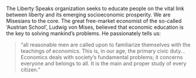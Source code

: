 
The Liberty Speaks organization seeks to educate people on the vital link between liberty and its emerging socioeconomic prosperity. We are Misesians to the core. The great free-market economist of the so-called ‘Austrian School’, Ludwig von Mises, believed that economic education is the key to solving mankind’s problems. He passionately tells us:

>“all reasonable men are called upon to familiarize themselves with the teachings of economics. This is, in our age, the primary civic duty… Economics deals with society’s fundamental problems; it concerns everyone and belongs to all. It is the main and proper study of every citizen.”